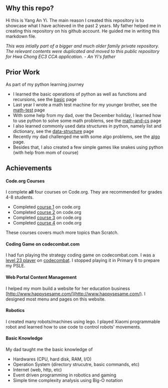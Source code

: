 ## Why this repo?

Hi this is Yang An Yi. The main reason I created this repository is to showcase what I have achieved in the past 2 years. My father helped me in creating this repository on his github account. He guided me in writing this markdown file.

_This was intially part of a bigger and much older family private repository. The relevant contents were duplicated and moved to this public repository for Hwa Chong EC3 CCA application. - An Yi's father_

## Prior Work
As part of my python learning journey
* I learned the basic operations of python as well as functions and recursions, see the [basic](https://github.com/purplefox81/learning-python-at-home/tree/master/basic) page
* Last year I wrote a math test machine for my younger brother, see the [math-test](https://github.com/purplefox81/learning-python-at-home/tree/master/math-test) page
* With some help from my dad, over the December holiday, I learned how to use python to solve some math problems, see the [math-and-cs](https://github.com/purplefox81/learning-python-at-home/tree/master/math-and-cs) page
* I also learned commonly used data structures in python, namely list and dictionary, see the [data-structure](https://github.com/purplefox81/learning-python-at-home/tree/master/data-structure) page
* Recently my dad challenged me with some algo problems, see the [algo](https://github.com/purplefox81/learning-python-at-home/tree/master/algo) page.
* Besides that, I also created a few simple games like snakes using python (with help from mom of course)


## Achievements

#### Code.org Courses
I complete **all** four courses on Code.org. They are recommended for grades 4-8 students.
* Completed [course 1](https://studio.code.org/s/course1) on code.org
* Completed [course 2](https://studio.code.org/s/course2) on code.org
* Completed [course 3](https://studio.code.org/s/course3) on code.org
* Completed [course 4](https://studio.code.org/s/course4) on code.org  

These courses covers much more topics than Scratch.

#### Coding Game on codecombat.com
I had fun playing the strategy coding game on codecombat.com. I was a [level 23 player](https://codecombat.com/user/yanganyi) on [codecombat](https://codecombat.com). I stopped playing it in Primary 6 to prepare my PSLE.

#### Web Portal Content Management
I helped my mom build a website for her education business [http://www.happysesame.com/](http://www.happysesame.com/). I designed most menu and pages on this website.

#### Robotics
I created many robots/machines using lego. I played Xiaomi programmable robot and learned how to use code to control robots' movements.

#### Basic Knowledge
My dad taught me the basic knowledge of
* Hardwares (CPU, hard disk, RAM, I/O)
* Operation System (directory strucutre, basic commands, etc)
* Internet (web, http, etc)
* Event driven programming in robotics and gaming
* Simple time complexity analysis using Big-O notation

